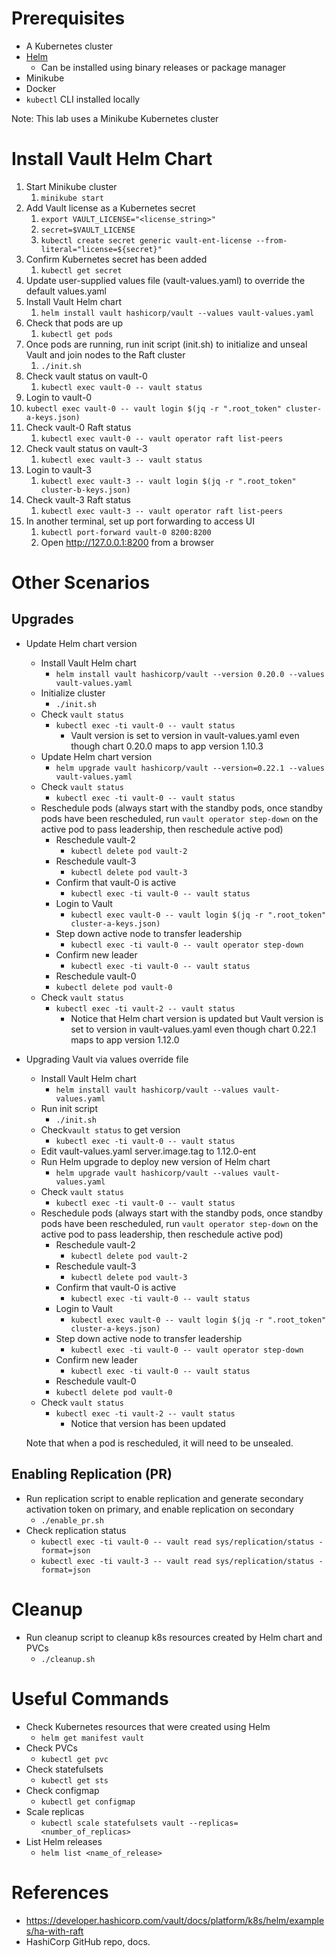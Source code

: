 # Prerequisites 

* A Kubernetes cluster
* [Helm](https://helm.sh/docs/intro/install/)
  * Can be installed using binary releases or package manager
* Minikube
* Docker
* `kubectl` CLI installed locally

Note: This lab uses a Minikube Kubernetes cluster

# Install Vault Helm Chart

1. Start Minikube cluster
   1. `minikube start`
2. Add Vault license as a Kubernetes secret 
   1. `export VAULT_LICENSE="<license_string>"`
   2. `secret=$VAULT_LICENSE`
   3. `kubectl create secret generic vault-ent-license --from-literal="license=${secret}"`
3. Confirm Kubernetes secret has been added
   1. `kubectl get secret`
4. Update user-supplied values file (vault-values.yaml) to override the default values.yaml
5. Install Vault Helm chart
   1. `helm install vault hashicorp/vault --values vault-values.yaml`
6. Check that pods are up
   1. `kubectl get pods`
7. Once pods are running, run init script (init.sh) to initialize and unseal Vault and join nodes to the Raft cluster
   1. `./init.sh`    
8. Check vault status on vault-0
   1. `kubectl exec vault-0 -- vault status`
9.  Login to vault-0 
   1.  `kubectl exec vault-0 -- vault login $(jq -r ".root_token" cluster-a-keys.json)`
10. Check vault-0 Raft status
    1.  `kubectl exec vault-0 -- vault operator raft list-peers`
11. Check vault status on vault-3
    1.  `kubectl exec vault-3 -- vault status`
12. Login to vault-3
    1.  `kubectl exec vault-3 -- vault login $(jq -r ".root_token" cluster-b-keys.json)`
13. Check vault-3 Raft status
    1.  `kubectl exec vault-3 -- vault operator raft list-peers`
14. In another terminal, set up port forwarding to access UI
    1.  `kubectl port-forward vault-0 8200:8200`
    2.  Open http://127.0.0.1:8200 from a browser

# Other Scenarios

## Upgrades

* Update Helm chart version
  * Install Vault Helm chart 
    * `helm install vault hashicorp/vault --version 0.20.0 --values vault-values.yaml` 
  * Initialize cluster
    * `./init.sh`
  * Check `vault status`
    * `kubectl exec -ti vault-0 -- vault status`
      * Vault version is set to version in vault-values.yaml even though chart 0.20.0 maps to app version 1.10.3
  * Update Helm chart version
    * `helm upgrade vault hashicorp/vault --version=0.22.1 --values vault-values.yaml` 
  * Check `vault status`
    * `kubectl exec -ti vault-0 -- vault status`
  * Reschedule pods (always start with the standby pods, once standby pods have been rescheduled, run `vault operator step-down` on the active pod to pass leadership, then reschedule active pod)
    * Reschedule vault-2
      * `kubectl delete pod vault-2`
    * Reschedule vault-3
      * `kubectl delete pod vault-3`
    * Confirm that vault-0 is active
      * `kubectl exec -ti vault-0 -- vault status`
    * Login to Vault
      * `kubectl exec vault-0 -- vault login $(jq -r ".root_token" cluster-a-keys.json)`
    * Step down active node to transfer leadership
      * `kubectl exec -ti vault-0 -- vault operator step-down`
    * Confirm new leader
      * `kubectl exec -ti vault-0 -- vault status`
    * Reschedule vault-0
    * `kubectl delete pod vault-0`
  * Check `vault status`
    * `kubectl exec -ti vault-2 -- vault status`
      * Notice that Helm chart version is updated but Vault version is set to version in vault-values.yaml even though chart 0.22.1 maps to app version 1.12.0
  
* Upgrading Vault via values override file 
  * Install Vault Helm chart
    * `helm install vault hashicorp/vault --values vault-values.yaml`
  * Run init script 
    * `./init.sh`
  * Check`vault status` to get version
    * `kubectl exec -ti vault-0 -- vault status`
  * Edit vault-values.yaml server.image.tag to 1.12.0-ent
  * Run Helm upgrade to deploy new version of Helm chart
    * `helm upgrade vault hashicorp/vault --values vault-values.yaml`
  * Check `vault status`
    * `kubectl exec -ti vault-0 -- vault status`
  * Reschedule pods (always start with the standby pods, once standby pods have been rescheduled, run `vault operator step-down` on the active pod to pass leadership, then reschedule active pod)
    * Reschedule vault-2
      * `kubectl delete pod vault-2`
    * Reschedule vault-3
      * `kubectl delete pod vault-3`
    * Confirm that vault-0 is active
      * `kubectl exec -ti vault-0 -- vault status`
    * Login to Vault
      * `kubectl exec vault-0 -- vault login $(jq -r ".root_token" cluster-a-keys.json)`
    * Step down active node to transfer leadership
      * `kubectl exec -ti vault-0 -- vault operator step-down`
    * Confirm new leader
      * `kubectl exec -ti vault-0 -- vault status`
    * Reschedule vault-0
    * `kubectl delete pod vault-0`
  * Check `vault status`
    * `kubectl exec -ti vault-2 -- vault status`
      * Notice that version has been updated 
  
  Note that when a pod is rescheduled, it will need to be unsealed.
    
## Enabling Replication (PR)

* Run replication script to enable replication and generate secondary activation token on primary, and enable replication on secondary
  * `./enable_pr.sh`
* Check replication status
  * `kubectl exec -ti vault-0 -- vault read sys/replication/status -format=json`
  * `kubectl exec -ti vault-3 -- vault read sys/replication/status -format=json`

# Cleanup

* Run cleanup script to cleanup k8s resources created by Helm chart and PVCs
  * `./cleanup.sh`

# Useful Commands

* Check Kubernetes resources that were created using Helm
  * `helm get manifest vault`
* Check PVCs
  * `kubectl get pvc`
* Check statefulsets
  * `kubectl get sts`
* Check configmap
  * `kubectl get configmap`
* Scale replicas
  * `kubectl scale statefulsets vault --replicas=<number_of_replicas>`
* List Helm releases
  * `helm list <name_of_release>`

# References 
* https://developer.hashicorp.com/vault/docs/platform/k8s/helm/examples/ha-with-raft
* HashiCorp GitHub repo, docs.
